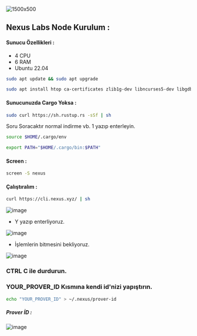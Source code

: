
![1500x500](https://github.com/user-attachments/assets/7cf9996a-5dcb-49e3-8f2e-07d2940fd580)

## Nexus Labs Node Kurulum : 

#### Sunucu Özellikleri : 

- 4 CPU 
- 6 RAM
- Ubuntu 22.04

```bash
sudo apt update && sudo apt upgrade
```
```bash
sudo apt install htop ca-certificates zlib1g-dev libncurses5-dev libgdbm-dev protobuf-compiler libnss3-dev tmux iptables curl nvme-cli git wget make jq libleveldb-dev build-essential pkg-config ncdu tar clang bsdmainutils lsb-release libssl-dev libreadline-dev libffi-dev jq gcc screen unzip lz4 -y
```

#### Sunucunuzda Cargo Yoksa : 
```bash
sudo curl https://sh.rustup.rs -sSf | sh
```
Soru Soracaktır normal indirme vb. 1 yazıp enterleyin.
```bash
source $HOME/.cargo/env
```
```bash
export PATH="$HOME/.cargo/bin:$PATH"
```

#### Screen : 

```bash
screen -S nexus
```

#### Çalıştıralım  : 

```bash
curl https://cli.nexus.xyz/ | sh
```

![image](https://github.com/user-attachments/assets/d5da2401-e8b0-4810-8679-5af43878a986)


- Y yazıp enterliyoruz.

![image](https://github.com/user-attachments/assets/83bd5487-0db1-45d9-9540-9ca91f1d484e)

- İşlemlerin bitmesini bekliyoruz.

![image](https://github.com/user-attachments/assets/db365227-94d4-41a9-8274-72c9cd70a456)


### CTRL C ile durdurun.

### YOUR_PROVER_ID Kısmına kendi id'nizi yapıştırın.

```bash
echo "YOUR_PROVER_ID" > ~/.nexus/prover-id
```

##### Prover İD : 

![image](https://github.com/user-attachments/assets/937c9f53-bb8e-442b-bd24-5df747173e39)
